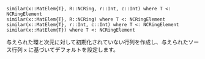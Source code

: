 ```
similar(x::MatElem{T}, R::NCRing, r::Int, c::Int) where T <: NCRingElement
similar(x::MatElem{T}, R::NCRing) where T <: NCRingElement
similar(x::MatElem{T}, r::Int, c::Int) where T <: NCRingElement
similar(x::MatElem{T}) where T <: NCRingElement
```

与えられた環と次元に対して初期化されていない行列を作成し、与えられたソース行列 `x` に基づいてデフォルトを設定します。
